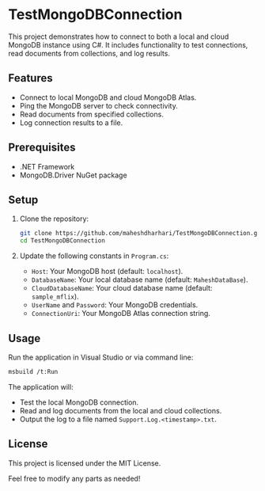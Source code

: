 # TestMongoDBConnection

This project demonstrates how to connect to both a local and cloud MongoDB instance using C#. It includes functionality to test connections, read documents from collections, and log results.

## Features

- Connect to local MongoDB and cloud MongoDB Atlas.
- Ping the MongoDB server to check connectivity.
- Read documents from specified collections.
- Log connection results to a file.

## Prerequisites

- .NET Framework
- MongoDB.Driver NuGet package

## Setup

1. Clone the repository:
   ```bash
   git clone https://github.com/maheshdharhari/TestMongoDBConnection.git
   cd TestMongoDBConnection
   ```

2. Update the following constants in `Program.cs`:
   - `Host`: Your MongoDB host (default: `localhost`).
   - `DatabaseName`: Your local database name (default: `MaheshDataBase`).
   - `CloudDatabaseName`: Your cloud database name (default: `sample_mflix`).
   - `UserName` and `Password`: Your MongoDB credentials.
   - `ConnectionUri`: Your MongoDB Atlas connection string.

## Usage

Run the application in Visual Studio or via command line:

```bash
msbuild /t:Run
```


The application will:
- Test the local MongoDB connection.
- Read and log documents from the local and cloud collections.
- Output the log to a file named `Support.Log.<timestamp>.txt`.

## License

This project is licensed under the MIT License.

Feel free to modify any parts as needed!

